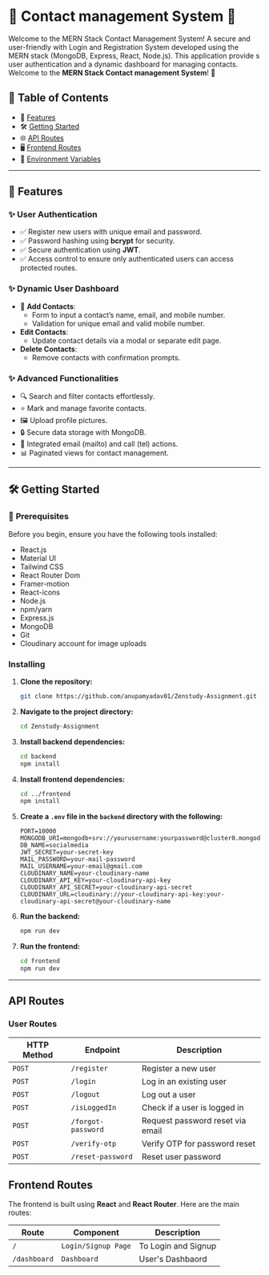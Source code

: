 # 🌟 **Contact management System** 🌟

Welcome to the MERN Stack Contact Management System! A secure and user-friendly with Login and Registration System developed using the MERN stack (MongoDB, Express, React, Node.js). This application provide s user authentication and a dynamic dashboard for managing contacts.
Welcome to the **MERN Stack Contact management System**! 🚀

## 🧾 **Table of Contents**

- 🔑 [Features](#features)
- 🛠️ [Getting Started](#getting-started)
- 🌐 [API Routes](#api-routes)
- 🖥️ [Frontend Routes](#frontend-routes)
- 🔐 [Environment Variables](#environment-variables)

---

## 🔑 **Features**

### ✨ **User Authentication**

- ✅ Register new users with unique email and password.
- ✅ Password hashing using **bcrypt** for security.
- ✅ Secure authentication using **JWT**.
- ✅ Access control to ensure only authenticated users can access protected routes.

### ✨ **Dynamic User Dashboard**

- 📇 **Add Contacts**:
  - Form to input a contact’s name, email, and mobile number.
  - Validation for unique email and valid mobile number.
- **Edit Contacts**:
  - Update contact details via a modal or separate edit page.
- **Delete Contacts**:
  - Remove contacts with confirmation prompts.

### ✨ **Advanced Functionalities**

- 🔍 Search and filter contacts effortlessly.
- ⭐ Mark and manage favorite contacts.
- 🖼️ Upload profile pictures.
- 🔒 Secure data storage with MongoDB.
- 📧 Integrated email (mailto) and call (tel) actions.
- 📊 Paginated views for contact management.

---

## 🛠️ **Getting Started**

### 🚀 **Prerequisites**

Before you begin, ensure you have the following tools installed:

- React.js
- Material UI
- Tailwind CSS
- React Router Dom
- Framer-motion
- React-icons
- Node.js
- npm/yarn
- Express.js
- MongoDB
- Git
- Cloudinary account for image uploads

### Installing

1. **Clone the repository:**

   ```bash
   git clone https://github.com/anupamyadav01/Zenstudy-Assignment.git
   ```

1. **Navigate to the project directory:**

   ```bash
   cd Zenstudy-Assignment
   ```

1. **Install backend dependencies:**

   ```bash
   cd backend
   npm install
   ```

1. **Install frontend dependencies:**

   ```bash
   cd ../frontend
   npm install
   ```

1. **Create a `.env` file in the `backend` directory with the following:**

   ```plaintext
   PORT=10000
   MONGODB_URI=mongodb+srv://yourusername:yourpassword@cluster0.mongodb.net
   DB_NAME=socialmedia
   JWT_SECRET=your-secret-key
   MAIL_PASSWORD=your-mail-password
   MAIL_USERNAME=your-email@gmail.com
   CLOUDINARY_NAME=your-cloudinary-name
   CLOUDINARY_API_KEY=your-cloudinary-api-key
   CLOUDINARY_API_SECRET=your-cloudinary-api-secret
   CLOUDINARY_URL=cloudinary://your-cloudinary-api-key:your-cloudinary-api-secret@your-cloudinary-name
   ```

1. **Run the backend:**

   ```bash
   npm run dev
   ```

1. **Run the frontend:**

   ```bash
   cd frontend
   npm run dev
   ```

---

## API Routes

### User Routes

| HTTP Method | Endpoint           | Description                      |
| ----------- | ------------------ | -------------------------------- |
| `POST`      | `/register`        | Register a new user              |
| `POST`      | `/login`           | Log in an existing user          |
| `POST`      | `/logout`          | Log out a user                   |
| `POST`      | `/isLoggedIn`      | Check if a user is logged in     |
| `POST`      | `/forgot-password` | Request password reset via email |
| `POST`      | `/verify-otp`      | Verify OTP for password reset    |
| `POST`      | `/reset-password`  | Reset user password              |

## Frontend Routes

The frontend is built using **React** and **React Router**. Here are the main routes:

| Route        | Component           | Description         |
| ------------ | ------------------- | ------------------- |
| `/`          | `Login/Signup Page` | To Login and Signup |
| `/dashboard` | `Dashboard`         | User's Dashbaord    |
